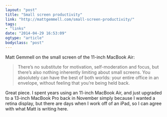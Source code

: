 ```yaml
---
layout: "post"
title: "Small screen productivity"
link: "http://mattgemmell.com/small-screen-productivity/"
tags: 
- "links"
date: "2014-04-29 16:53:09"
ogtype: "article"
bodyclass: "post"
---
```


Matt Gemmell on the small screen of the 11-inch MacBook Air:

> There’s no substitute for motivation, self-moderation and focus, but there’s also nothing inherently limiting about small screens. You absolutely can have the best of both worlds: your entire office in an envelope, without feeling that you’re being held back.

Great piece. I spent years using an 11-inch MacBook Air, and just upgraded to a 13-inch MacBook Pro back in November simply because I wanted a retina display, but there are days when I work off of an iPad, so I can agree with what Matt is writing here.